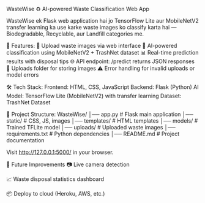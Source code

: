WasteWise ♻️
AI-powered Waste Classification Web App

WasteWise ek Flask web application hai jo TensorFlow Lite aur MobileNetV2 transfer learning ka use karke waste images ko classify karta hai — Biodegradable, Recyclable, aur Landfill categories me.

🚀 Features:
📸 Upload waste images via web interface
🧠 AI-powered classification using MobileNetV2 + TrashNet dataset
📊 Real-time prediction results with disposal tips
🌐 API endpoint: /predict returns JSON responses
💾 Uploads folder for storing images
⚠️ Error handling for invalid uploads or model errors

🛠️ Tech Stack:
Frontend: HTML, CSS, JavaScript
Backend: Flask (Python)
AI Model: TensorFlow Lite (MobileNetV2) with transfer learning
Dataset: TrashNet Dataset

📂 Project Structure:
WasteWise/
│── app.py              # Flask main application
│── static/              # CSS, JS, images
│── templates/           # HTML templates
│── models/              # Trained TFLite model
│── uploads/             # Uploaded waste images
│── requirements.txt     # Python dependencies
│── README.md            # Project documentation

Visit http://127.0.0.1:5000/ in your browser.

📸 Future Improvements
📷 Live camera detection

📈 Waste disposal statistics dashboard

📦 Deploy to cloud (Heroku, AWS, etc.)
